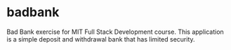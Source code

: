 # badbank
Bad Bank exercise for MIT Full Stack Development course.  This application is a simple deposit and withdrawal bank that has limited security. 
